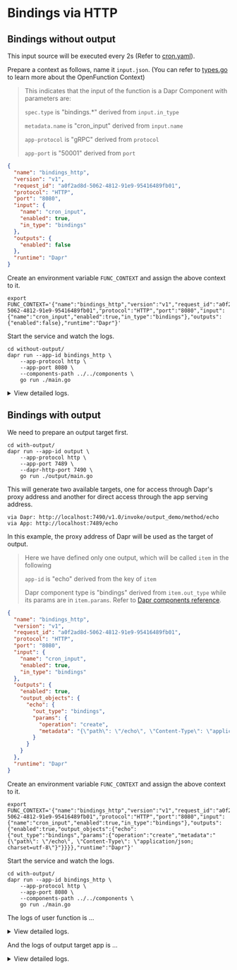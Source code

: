 # Bindings via HTTP

## Bindings without output

This input source will be executed every 2s (Refer to [cron.yaml](../config/cron.yaml)).

Prepare a context as follows, name it `input.json`. (You can refer to [types.go](../../openfunction-context/types.go) to learn more about the OpenFunction Context)

>This indicates that the input of the function is a Dapr  Component with parameters are:
>
>`spec.type` is "bindings.*" derived from `input.in_type`
>
>`metadata.name` is "cron_input" derived from `input.name`
>
>`app-protocol` is "gRPC" derived from `protocol`
>
>`app-port` is "50001" derived from `port`

```json
{
  "name": "bindings_http",
  "version": "v1",
  "request_id": "a0f2ad8d-5062-4812-91e9-95416489fb01",
  "protocol": "HTTP",
  "port": "8080",
  "input": {
    "name": "cron_input",
    "enabled": true,
    "in_type": "bindings"
  },
  "outputs": {
    "enabled": false
  },
  "runtime": "Dapr"
}
```

Create an environment variable `FUNC_CONTEXT` and assign the above context to it.

```shell
export FUNC_CONTEXT='{"name":"bindings_http","version":"v1","request_id":"a0f2ad8d-5062-4812-91e9-95416489fb01","protocol":"HTTP","port":"8080","input":{"name":"cron_input","enabled":true,"in_type":"bindings"},"outputs":{"enabled":false},"runtime":"Dapr"}'
```

Start the service and watch the logs.

```shell
cd without-output/
dapr run --app-id bindings_http \
    --app-protocol http \
    --app-port 8080 \
    --components-path ../../components \
    go run ./main.go
```

<details>
<summary>View detailed logs.</summary>

```shell
ℹ️  Starting Dapr with id bindings_http. HTTP Port: 44713. gRPC Port: 42833

ℹ️  Updating metadata for app command: go run ./main.go
✅  You're up and running! Both Dapr and your app logs will appear here.

== APP == 2021/06/07 19:55:55 Function serving http: listening on port 8080

== APP == 2021/06/07 19:55:57 binding - Data:, Header:map[Content-Length:[0] Content-Type:[application/json] Readtimeutc:[2021-06-07 11:55:57.000845069 +0000 UTC] Timezone:[Local] Traceparent:[00-3203ea992fd47f6d16e31f5bcf5e9219-4072f69a23c769f9-01] User-Agent:[fasthttp]]

== APP == 2021/06/07 19:55:59 binding - Data:, Header:map[Content-Length:[0] Content-Type:[application/json] Readtimeutc:[2021-06-07 11:55:59.000358274 +0000 UTC] Timezone:[Local] Traceparent:[00-8a0942fd787dd7f700447be9871e47df-99ceab9ecd29d858-01] User-Agent:[fasthttp]]

== APP == 2021/06/07 19:56:01 binding - Data:, Header:map[Content-Length:[0] Content-Type:[application/json] Readtimeutc:[2021-06-07 11:56:01.000760386 +0000 UTC] Timezone:[Local] Traceparent:[00-09e809c75b7c60db6b2799d43356cf60-f22a61a2778c46b8-01] User-Agent:[fasthttp]]
```
</details>

## Bindings with output

We need to prepare an output target first.

```shell
cd with-output/
dapr run --app-id output \
    --app-protocol http \
    --app-port 7489 \
    --dapr-http-port 7490 \
    go run ./output/main.go
```

This will generate two available targets, one for access through Dapr's proxy address and another for direct access through the app serving address.

```
via Dapr: http://localhost:7490/v1.0/invoke/output_demo/method/echo
via App: http://localhost:7489/echo
```

In this example, the proxy address of Dapr will be used as the target of output.

>Here we have defined only one output, which will be called `item` in the following
>
>`app-id` is "echo" derived from the key of `item`
>
>Dapr component type is "bindings" derived from `item.out_type` while its params are in `item.params`. Refer to [Dapr components reference](https://docs.dapr.io/reference/components-reference/).

```json
{
  "name": "bindings_http",
  "version": "v1",
  "request_id": "a0f2ad8d-5062-4812-91e9-95416489fb01",
  "protocol": "HTTP",
  "port": "8080",
  "input": {
    "name": "cron_input",
    "enabled": true,
    "in_type": "bindings"
  },
  "outputs": {
    "enabled": true,
    "output_objects": {
      "echo": {
        "out_type": "bindings",
        "params": {
          "operation": "create",
          "metadata": "{\"path\": \"/echo\", \"Content-Type\": \"application/json; charset=utf-8\"}"
        }
      }
    }
  },
  "runtime": "Dapr"
}
```

Create an environment variable `FUNC_CONTEXT` and assign the above context to it.

```shell
export FUNC_CONTEXT='{"name":"bindings_http","version":"v1","request_id":"a0f2ad8d-5062-4812-91e9-95416489fb01","protocol":"HTTP","port":"8080","input":{"name":"cron_input","enabled":true,"in_type":"bindings"},"outputs":{"enabled":true,"output_objects":{"echo":{"out_type":"bindings","params":{"operation":"create","metadata":"{\"path\": \"/echo\", \"Content-Type\": \"application/json; charset=utf-8\"}"}}}},"runtime":"Dapr"}'
```

Start the service and watch the logs.

```shell
cd with-output/
dapr run --app-id bindings_http \
    --app-protocol http \
    --app-port 8080 \
    --components-path ../../components \
    go run ./main.go
```

The logs of user function is ...

<details>
<summary>View detailed logs.</summary>

```shell
ℹ️  Starting Dapr with id bindings_http. HTTP Port: 34087. gRPC Port: 43169

ℹ️  Updating metadata for app command: go run ./main.go
✅  You're up and running! Both Dapr and your app logs will appear here.

== APP == 2021/06/07 20:02:27 Function serving http: listening on port 8080

== APP == 2021/06/07 20:02:29 binding - Data:, Header:map[Content-Length:[0] Content-Type:[application/json] Readtimeutc:[2021-06-07 12:02:29.001071416 +0000 UTC] Timezone:[Local] Traceparent:[00-081b5bf5e34f229be6c3da5d95443b36-27bb3f9ef90a2b3c-01] User-Agent:[fasthttp]]

== APP == 2021/06/07 20:02:29 Send hello world to output_demo

== APP == 2021/06/07 20:02:31 binding - Data:, Header:map[Content-Length:[0] Content-Type:[application/json] Readtimeutc:[2021-06-07 12:02:31.000956037 +0000 UTC] Timezone:[Local] Traceparent:[00-68a0976e43a9740ae1e80731303b13f0-6180d624bf2ca303-01] User-Agent:[fasthttp]]

== APP == 2021/06/07 20:02:31 Send hello world to output_demo
```

</details>

And the logs of output target app is ...

<details>
<summary>View detailed logs.</summary>

```shell
ℹ️  Starting Dapr with id output_demo. HTTP Port: 7490. gRPC Port: 38851

ℹ️  Updating metadata for app command: go run ../outputs/main.go
✅  You're up and running! Both Dapr and your app logs will appear here.

== APP == 2021/06/07 20:02:29 Receive a message:

== APP == 2021/06/07 20:02:29 hello world

== APP == 2021/06/07 20:02:31 Receive a message:

== APP == 2021/06/07 20:02:31 hello world
```

</details>
